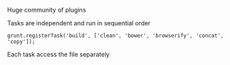 
Huge community of plugins

Tasks are independent and run in sequential order

    grunt.registerTask('build', ['clean', 'bower', 'browserify', 'concat', 'copy']);

Each task access the file separately

